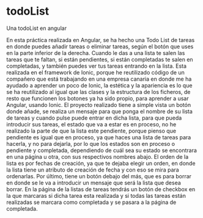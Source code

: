 # todoList
Una todoList en angular

En esta práctica realizada en Angular, se ha hecho una Todo List de tareas en donde puedes añadir tareas o eliminar tareas, 
según el botón que uses en la parte inferior de la derecha. Cuando le das a una lista te salen las tareas que te faltan, si están pendientes, 
si están completadas te salen en completadas, y también puedes ver tus tareas entrando en la lista. Esta realizada en el framework de Ionic, 
porque he reutilizado código de un compañero que está trabajando en una empresa canaria en donde me ha ayudado a aprender un poco de Ionic,
la estética y la apariencia es lo que se ha reutilizado al igual que las clases y la estructura de los ficheros, de resto que funcionen los botones ya ha sido propio,
para aprender a usar Angular, usando Ionic. El proyecto realizado tiene a simple vista un botón donde añade, 
se realiza un mensaje para que ponga el nombre de su lista de tareas y cuando pulse puede entrar en dicha lista, 
para que pueda introducir sus tareas, el estado que va a estar es en proceso, no he realizado la parte de que la lista este pendiente, 
porque pienso que pendiente es igual que en proceso, ya que haces una lista de tareas para hacerla, 
y no para dejarla, por lo que los estados son en proceso o pendiente y completada, dependiendo de cuál sea su estado se encontrara en una página u otra,
con sus respectivos nombres abajo. El orden de la lista es por fechas de creación, ya que te dejaba elegir un orden, 
en donde la lista tiene un atributo de creación de fecha y con eso se mira para ordenarlas. Por último, tiene un botón debajo del más, 
que es para borrar en donde se le va a introducir un mensaje que será la lista que desea borrar. 
En la página de la listas de tareas tendrás un botón de checkbox en la que marcaras si dicha tarea esta realizada y 
si todas las tareas están realizadas se marcara como completada y se pasara a la página de completada.
